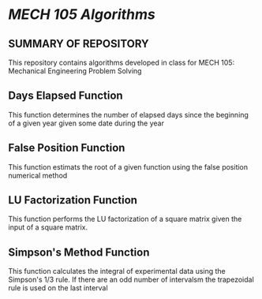 # _**MECH 105 Algorithms**_

## **SUMMARY OF REPOSITORY**
This repository contains algorithms developed in class for MECH 105: Mechanical Engineering Problem Solving
## Days Elapsed Function
This function determines the number of elapsed days since the beginning of a given year given some date during the year
## False Position Function
This function estimats the root of a given function using the false position numerical method
## LU Factorization Function
This function performs the LU factorization of a square matrix given the input of a square matrix. 
## Simpson's Method Function 
This function calculates the integral of experimental data using the Simpson's 1/3 rule. If there are an odd number of intervalsm the trapezoidal rule is used on the last interval


